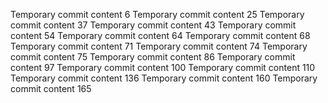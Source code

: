 Temporary commit content 6
Temporary commit content 25
Temporary commit content 37
Temporary commit content 43
Temporary commit content 54
Temporary commit content 64
Temporary commit content 68
Temporary commit content 71
Temporary commit content 74
Temporary commit content 75
Temporary commit content 86
Temporary commit content 97
Temporary commit content 100
Temporary commit content 110
Temporary commit content 136
Temporary commit content 160
Temporary commit content 165
